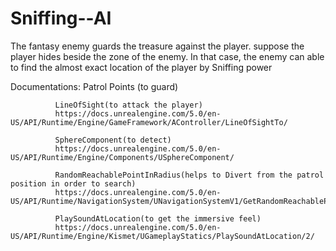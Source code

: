 # Sniffing--AI
The fantasy enemy guards the treasure against the player.
suppose the player hides beside the zone of the enemy. In that case, the enemy can able to find the almost exact location of the player by Sniffing power

Documentations:
              Patrol Points (to guard)
              
              LineOfSight(to attack the player)
              https://docs.unrealengine.com/5.0/en-US/API/Runtime/Engine/GameFramework/AController/LineOfSightTo/
              
              SphereComponent(to detect)
              https://docs.unrealengine.com/5.0/en-US/API/Runtime/Engine/Components/USphereComponent/
              
              RandomReachablePointInRadius(helps to Divert from the patrol position in order to search)
              https://docs.unrealengine.com/5.0/en-US/API/Runtime/NavigationSystem/UNavigationSystemV1/GetRandomReachablePointInRadius/1/
              
              PlaySoundAtLocation(to get the immersive feel)
              https://docs.unrealengine.com/5.0/en-US/API/Runtime/Engine/Kismet/UGameplayStatics/PlaySoundAtLocation/2/
